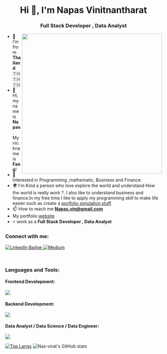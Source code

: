 <h1 align="center">Hi 👋, I'm Napas Vinitnantharat</h1>
<h3 align="center">Full Stack Developer , Data Analyst</h3>
<img align="right" src="https://camo.githubusercontent.com/c1dcb74cc1c1835b1d716f5051499a2814c683c806b15f04b0eba492863703e9/68747470733a2f2f63646e2e6472696262626c652e636f6d2f75736572732f3733303730332f73637265656e73686f74732f363538313234332f6176656e746f2e676966" width="450">


- 🌱 I’m from **Thailand** 🇹🇭 🇹🇭 🇹🇭
- 👋 Hi, my name is **Napas** . My nickname is **Fang**!
- 🤔 Interested in Programming ,mathematic, Business and Finance. 
- 🌍 I'm Kind a person who love explore the world and understand How the world is really work ?. I also like to understand business and finance.In my free time I like to apply my programming skill to make life easier such as create a [portfolio simulation stuff](https://github.com/Nas-virat/SPFNA-stock-idea).
- 📫 How to reach me **Napas.vin@gmail.com**
- My portfolio [website](https://napasvin.vercel.app/)
- ⚡ work as a **Full Stack Developer , Data Analyst**

<h3 align="left">Connect with me:</h3>

<a href="https://www.linkedin.com/in/napas-vinitnantharat-483467202/">
  <img src="https://img.shields.io/badge/LinkedIn-blue?style=for-the-badge&logo=linkedin&logoColor=white" alt="LinkedIn Badge"/>
</a>
<a href="https://medium.com/@napas.vin">
  <img src="https://img.shields.io/badge/Medium-12100E?style=for-the-badge&logo=medium&logoColor=white" alt="Medium"/>
</a>
<br/>
<p align="left">
</p>
<br/>
<h3 align="left">Languages and Tools:</h3>

<h4 align="left">Frontend Development:</h4>
<p align="left">
  <a href="https://skillicons.dev">
    <img src="https://skillicons.dev/icons?i=js,ts,html,css,tailwind,materialui,bootstrap,figma,react,nextjs,vue," />
  </a>
</p>

<h4 align="left">Backend Development:</h4>
<p align="left">
  <a href="https://skillicons.dev">
    <img src="https://skillicons.dev/icons?i=linux,bash,go,nodejs,express,mongodb,mysql,docker,git,postman" />
  </a>
</p>


<h4 align="left"> Data Analyst / Data Science / Data Engineer:</h4>
<p align="left">
  <a href="https://skillicons.dev">
    <img src="https://skillicons.dev/icons?i=py,r,selenium" />
  </a>
</p>


[![Top Langs](https://github-readme-stats.vercel.app/api/top-langs/?username=Nas-virat&layout=compact&theme=dracula)](https://github.com/anuraghazra/github-readme-stats)
![Nas-virat's GitHub stats](https://github-readme-stats.vercel.app/api?username=Nas-virat&show_icons=true&theme=dracula&count_private=true)





